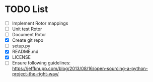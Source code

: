 TODO List
=========

- [ ] Implement Rotor mappings
- [ ] Unit test Rotor
- [ ] Document Rotor
- [X] Create git repo
- [ ] setup.py
- [X] README.md
- [X] LICENSE
- [ ] Ensure following guidelines: https://jeffknupp.com/blog/2013/08/16/open-sourcing-a-python-project-the-right-way/
